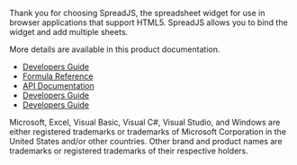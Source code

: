 <p>Thank you for choosing SpreadJS, the spreadsheet&nbsp;widget for use in browser applications that support HTML5. SpreadJS allows you to bind the widget and
add multiple sheets.</p>

<p>More details are available in this product documentation.</p>

* [Developers Guide](https://github.com/PriyankaGrapecity/finalgithub/blob/master/TOC.md)    
* [Formula Reference](https://github.com/PriyankaGrapecity/finalgithub/blob/master/TOC.md)    
* [API Documentation](https://github.com/PriyankaSec/DemoHelp.github.io/blob/master/DevelopersGuide.md)    
* [Developers Guide](https://github.com/PriyankaSec/DemoHelp.github.io/blob/master/DevelopersGuide.md)    
* [Developers Guide](https://github.com/PriyankaSec/DemoHelp.github.io/blob/master/DevelopersGuide.md)    

<p>Microsoft, Excel, Visual Basic, Visual C#, Visual Studio, and Windows are either registered trademarks or trademarks of Microsoft Corporation in the United
States and/or other countries. Other brand and product names are trademarks or registered trademarks of their respective holders.</p>
